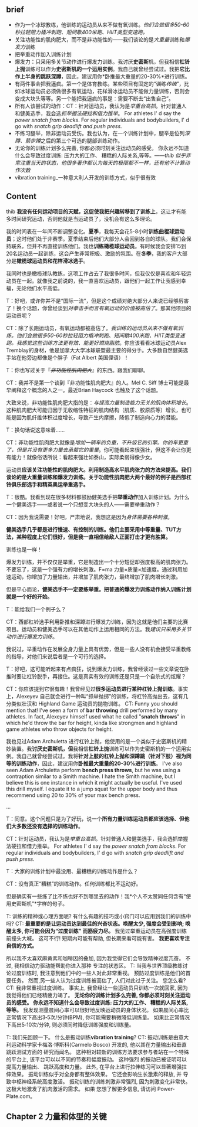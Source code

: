 ## brief

* 作为一个冰球教练，他训练的运动员从来不做有氧训练。*他们会做很多50-60秒拉轻阻力橇冲刺跑、短间歇400米跑、HIIT类型变速跑。*
* 关注功能性的肌肉肥大，而不是非功能性的——我们谈论的是*大重量*训练和*爆发力*训练
* 把举重动作加入训练计划
* 爆发力：只采用多关节动作进行爆发力训练。我讨厌**史密斯**机，但我相信**杠铃上抛**训练可以作为**史密斯机的一个运用实例**。我自己就曾经尝试过。我把**它比作上半身的跳跃深蹲**，因此，建议用你*卧推最大重量的20-30%*进行训练。
* 有两件事会把我逼疯。第一个是体育教练。某些项目有固定的“~~训练*传统*~~”，比如冰球运动员必须做很多有氧运动，花样滑冰运动员不能做力量训练，否则会变成大块头等等。另一个能把我逼疯的事是：需要不断去“出售自己”。
* 所有人该尝试的动作：CT：针对运动员，我认为是*举重台高抓*。针对普通人和健美选手，我会选*抓举握法硬拉和借力推举*。
  For athletes I' d say the *power snatch from blocks*. For regular individuals and bodybuilders, I' d go with *snatch grip deadlift and push press.*
* 不练习腿举，除非运动员受伤。我也认为，在一个训练计划中，腿举是位列*深蹲、箭步蹲*之后的第三个可选的腿部训练动作。
*  无论你的训练计划多么完善, 你都必须时刻关注运动员的感受。 你永远不知道什么会导致过度训练: 压力大的工作、 糟糕的人际关系,等等。——*thib 似乎非常注重当天的状态，他很多著作都认为每天的极限都不一样，还有他不计算动作次数*
* vibration training_一种意大利人开发的训练方式，似乎很有效



## Content

thib **我没有任何运动项目的天赋，这促使我把兴趣转移到了训练上**，这让才有能多时间研究运动，否则他就是当运动员了，没机会有这么多理论。

我的时间表在一年间不断调整变化。**夏季**，我每天会花5-8小时**训练曲棍球运动员**；这时他们处于非赛季。夏季结束后他们大部分人会回到各自的球队。我们会保持联系，但并不再直接训练他们。我也**训练橄榄球运动员**。有时候我会安排15到20名运动员一起训练，这会产生非常积极、激励的氛围。在**冬季**，我的客户大部分是**橄榄球运动员和花样滑冰选手**。

我同时也是橄榄球队教练，这项工作占去了我很多时间，但我仅仅是喜欢和年轻运动员在一起。就像我之前说的，我一直喜欢运动员，跟他们一起工作让我感到幸福，无论他们水平高低。

T：好吧，或许你并不是“国际一流”，但是这个成绩对绝大部分人来说已经够厉害了！换个话题，你曾经谈到*对拳击手而言有氧运动的价值被高估了*。那其他项目的运动员呢？

CT：除了长跑运动员，有氧运动都被高估了。*我训练的运动员从来不做有氧训练。他们会做很多50-60秒拉轻阻力橇冲刺跑、短间歇400米跑、HIIT类型变速跑。我感觉这些训练方法更有效、能更好燃烧脂肪*。你应该看看冰球运动员Alex Tremblay的身材，他是加拿大大学冰球联盟最主要的得分手。大多数自然健美选手站在他旁边都像是个胖子（Fat Albert 美国俚语）！



T：你也写过关于『*~~非功能性肌肉肥大~~*』的东西。跟我们聊聊。

CT：我并不是第一个谈到『非功能性肌肉肥大』的人。Mel C. Siff 博士可能是最早阐释这个概念的人之一。最近Brian Haycock 也触及了这个话题。

大致来说，非功能性肌肉肥大指的是：*与提高力量制造能力无关的肌肉体积增长*。这种肌肉肥大可能归因于无收缩性特征的肌肉结构（肌质、胶原质等）增长，也可能是因为肌纤维体积过度增长，导致产生内摩擦，降低了制造向心力的潜能。

T：换句话说这意味着……

CT：非功能性肌肉肥大就像是*增加一辆车的负重，不升级它的引擎。你的车更重了，但是并没有更多力量去承载它的重量*。你可能看起来很强壮，但这不会让你更有能力！就像俗话所说：看起来强壮如泰山，实际柔弱得像少女。

运动员**应该关注功能性的肌肉肥大。利用制造高水平肌肉张力的方法来提高。我们谈论的是大重量训练和爆发力训练。关于功能性肌肉肥大两个最好的例子是西部杠铃俱乐部选手和精英奥运举重选手。**

T：很酷。我看到现在很多材料都鼓励健美选手把**举重动作**加入训练计划。为什么一个健美选手——或者说一个只想变大块头的人——需要举重动作？

CT：因为我说需要！好吧，严肃地说，我想这是因为*身体需要各种刺激*。

**健美选手几乎都是进行慢速、有控制的训练。他们主要采用中等重量、TUT方法，某种程度上它们很好，但是我一直相信给敌人正面打击才更有胜算。**

训练也是一样！

爆发力训练，并不仅仅是举重，它是制造出一个十分短促却强度极高的肌肉张力。不要忘了，这是一个强有力的增长刺激。F=ma 力量=质量×加速度。通过利用加速运动，你增加了力量输出，并增加了肌肉张力，最终增加了肌肉增长刺激。

但是平心而论，**健美选手不一定要练举重。把普通的爆发力训练动作纳入训练计划就是一个好的开始。**



T：能给我们一个例子么？

CT：西部杠铃选手利用卧推和深蹲进行爆发力训练，因为这就是他们主要的比赛项目。运动员和健美选手可以在其他动作上运用相同的方法。我*建议只采用多关节动作进行爆发力训练*。

我说过，举重动作在发展全身力量上具有优势，但是一些人没有机会接受举重教练的指导，对他们来说后者是一个可行的选择。



T：好吧，这可能听起来有点疯狂，说到爆发力训练，我曾经读过一些文章说在卧推时要让杠铃脱手，再接住。这是真实有效的训练还是只是一个自杀式的炫耀？

CT：你应该提到它很有趣！我曾经见过**很多运动员进行某种杠铃上抛训练**。事实上，Alexeyev 自己就会进行一种叫“抓举抛掷”的训练，将杠铃高抛出去，这有几分类似壮汉和 Highland Game 运动员的抛物训练。
CT: Funny you should mention that! I’ve seen a form of **bar throwing** drill performed by many athletes. In fact, Alexeyev himself used what he called "**snatch throws**" in which he'd throw the bar for height, kinda like strongmen and highland game athletes who throw objects for height.


我也见过Adam Archuletta 进行杠铃上抛，他使用的是一个类似于史密斯机的精妙装置。我**讨厌史密斯机，但**我相信**杠铃上抛**训练可以作为史密斯机的一个运用实例。我自己就曾经尝试过。我将**针对上肢的杠铃上抛和深蹲跳（针对下肢）视为同等的训练动作**，因此，建议用你**卧推最大重量的20-30%进行训练**。
I’ve also seen Adam Archuletta perform **bench press throws**, but he was using a contraption similar to a Smith machine. I hate the Smith machine, but I believe this is one instance in which it might actually be useful. I've used this drill myself. I equate it to a jump squat for the upper body and thus recommend using 20 to 30% of your max bench press.

...

T：同意。这个问题只是为了好玩，说一个**所有力量训练运动员都应该选择、但他们大多数还没有选择的训练动作**。

CT：针对运动员，我认为是*举重台高抓*。针对普通人和健美选手，我会选抓举握法硬拉和借力推举。
 For athletes I' d say the *power snatch from blocks*. For regular individuals and bodybuilders, I' d go with *snatch grip deadlift and push press.*

T：大家的训练计划中最没用、最糟糕的训练动作是什么？

CT：没有真正“糟糕”的训练动作。任何训练都比不运动好。

但是确实有一些练了比不练也好不到哪里去的动作！我*个人不太赞同任何含有“使用史密斯机”*字样的句子。

T: 训练的精神或心理方面呢?
 有什么有趣的技巧或小窍门可以应用到我们的训练中吗?
CT: **最重要的是让运动员达到最佳的兴奋状态。唤醒太少, 强度会受到影响; 唤醒太多, 你可能会因为“过度训练” 而筋疲力尽。**
 我见过举重运动员在高强度训练前撞头大喊。 这可不行! 短期内可能有帮助, 但⻓期来看可能有害。 **我更喜欢专注自信的方式。**

所以我不太喜欢麻黄素和咖啡因的叠加,  因为我觉得它们会导致精神过度亢奋。 不过, 我相信动力驱动能帮助你进入那种
专注的状态区。
T:
 当我与世界顶级教练讨论过度训练时, 我注意到他们中的一些人对此非常重视。 预防过度训练是他们的首要任务。
 然而,另一些人认为过度训练被高估了, 人们对此过于关注。 您怎么看?
CT:
 我非常重视过度训练。 事实上, 我曾经让一些运动员只训练一次就回家, 因为我觉得他们已经精疲力竭了。 **无论你的训练计划多么完善, 你都必须时刻关注运动员的感受。 你永远不知道什么会导致过度训练: 压力大的工作、 糟糕的人际关系,等等。**
我发现测量晨间心率可以很好地反映运动员的身体状况。
 如果晨间心率比正常情况下高出3‐5次/分钟(BPM), 你可能需要稍微降低训练量。 如果比正常情况下高出5‐10次/分钟, 则必须同时降低训练强度和训练量。

T:
 我们先回顾一下。
 什么是振动训练**vibration training**?
CT:
 振动训练是由意大利运动科学家卡梅洛·博斯科(Carmelo Bosco)
 开发的,
 他以其在力量输出和垂直跳跃测试方面的
研究而闻名。
 这种相对较新的训练方法要求参与者站在一个特殊的平台上,
 该平台可以以不同的节奏和幅度振动。
 这种强烈
的振动已被证明可以提高力量输出、
 跳跃高度和力量。
此外,
 在平台上进行拉伸练习可以显著增强拉伸效果。
 振动训练似乎对全身都有整体效果。
 它还会影响生⻓激素的释放,
 并
导致中枢神经系统高度激活。
 振动训练的训练刺激非常强烈,
 因为刺激变化非常快。
 这极大地激发了肌肉激活的需求。
 如果
您想了解更多信息,
 请访问 Power‐Plate.com。

## Chapter 2 力量和体型的关键

